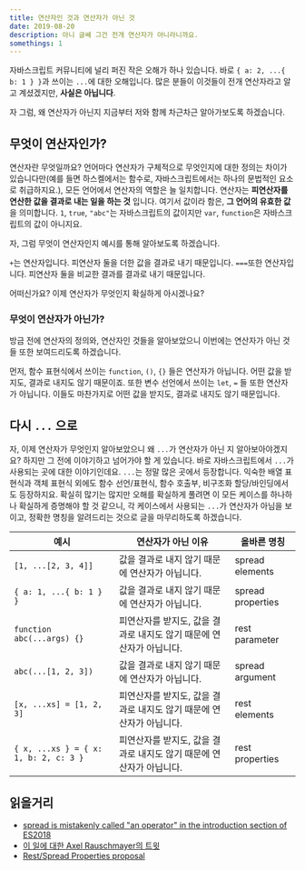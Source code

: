 ```yaml
---
title: 연산자인 것과 연산자가 아닌 것
date: 2019-08-20  
description: 아니 글쎄 그건 전개 연산자가 아니라니까요.
somethings: 1  
---
```


자바스크립트 커뮤니티에 널리 퍼진 작은 오해가 하나 있습니다.
바로 `{ a: 2, ...{ b: 1 } }`과 쓰이는 `...`에 대한 오해입니다.
많은 분들이 이것들이 전개 연산자라고 알고 계셨겠지만, **사실은 아닙니다**.

자 그럼, 왜 연산자가 아닌지 지금부터 저와 함께 차근차근 알아가보도록 하겠습니다.

## 무엇이 연산자인가?

연산자란 무엇일까요?
언어마다 연산자가 구체적으로 무엇인지에 대한 정의는 차이가 있습니다만(예를 들면 하스켈에서는 함수로, 자바스크립트에서는 하나의 문법적인 요소로 취급하지요.), 모든 언어에서 연산자의 역할은 늘 일치합니다.
연산자는 **피연산자를 연산한 값을 결과로 내는 일을 하는 것** 입니다.
여기서 값이라 함은, **그 언어의 유효한 값**을 의미합니다.
`1`, `true`, `"abc"`는 자바스크립트의 값이지만 `var`, `function`은 자바스크립트의 값이 아니지요.

자, 그럼 무엇이 연산자인지 예시를 통해 알아보도록 하겠습니다.

`+`는 연산자입니다. 피연산자 둘을 더한 값을 결과로 내기 때문입니다.
`===`또한 연산자입니다. 피연산자 둘을 비교한 결과를 결과로 내기 때문입니다.

어떠신가요? 이제 연산자가 무엇인지 확실하게 아시겠나요?

### 무엇이 연산자가 아닌가?

방금 전에 연산자의 정의와, 연산자인 것들을 알아보았으니 이번에는 연산자가 아닌 것들 또한 보여드리도록 하겠습니다.

먼저, 함수 표현식에서 쓰이는 `function`, `()`, `{}` 들은 연산자가 아닙니다.
어떤 값을 받지도, 결과로 내지도 않기 때문이죠.
또한 변수 선언에서 쓰이는 `let`, `=` 들 또한 연산자가 아닙니다.
이들도 마찬가지로 어떤 값을 받지도, 결과로 내지도 않기 때문입니다.

## 다시 `...` 으로

자, 이제 연산자가 무엇인지 알아보았으니 왜 `...`가 연산자가 아닌 지 알아보아야겠지요?
하지만 그 전에 이야기하고 넘어가야 할 게 있습니다.
바로 자바스크립트에서 `...`가 사용되는 곳에 대한 이야기인데요.
`...`는 정말 많은 곳에서 등장합니다.
익숙한 배열 표현식과 객체 표현식 외에도 함수 선언/표현식, 함수 호출부, 비구조화 할당/바인딩에서도 등장하지요.
확실히 많기는 많지만 오해를 확실하게 풀려면 이 모든 케이스를 하나하나 확실하게 증명해야 할 것 같으니, 각 케이스에서 사용되는 `...`가 연산자가 아님을 보이고, 정확한 명칭을 알려드리는 것으로 글을 마무리하도록 하겠습니다.

| 예시 | 연산자가 아닌 이유 | 올바른 명칭 |
|-----|----------------|----------|
| `[1, ...[2, 3, 4]]` | 값을 결과로 내지 않기 때문에 연산자가 아닙니다. | spread elements |
| `{ a: 1, ...{ b: 1 } }` | 값을 결과로 내지 않기 때문에 연산자가 아닙니다. | spread properties |
| `function abc(...args) {}` | 피연산자를 받지도, 값을 결과로 내지도 않기 때문에 연산자가 아닙니다. | rest parameter |
| `abc(...[1, 2, 3])` | 값을 결과로 내지 않기 때문에 연산자가 아닙니다. | spread argument |
| `[x, ...xs] = [1, 2, 3]` | 피연산자를 받지도, 값을 결과로 내지도 않기 때문에 연산자가 아닙니다. | rest elements |
| `{ x, ...xs } = { x: 1, b: 2, c: 3 }` | 피연산자를 받지도, 값을 결과로 내지도 않기 때문에 연산자가 아닙니다. | rest properties |

## 읽을거리

- [spread is mistakenly called "an operator" in the introduction section of ES2018](https://github.com/tc39/ecma262/issues/1295?fbclid=IwAR2KUWwgF7L-WmmlmG5oVHsb8g0QHozKrm8T1TdLWY3djN6ris5E4P-Pby8)  
- [이 일에 대한 Axel Rauschmayer의 트윗](https://twitter.com/rauschma/status/1101821812516839425)  
- [Rest/Spread Properties proposal](https://github.com/tc39/proposal-object-rest-spread)
